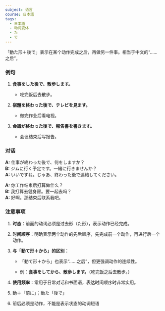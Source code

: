 ```yaml
---
subject: 语言
course: 日本語
tags:
  - 日本語
  - 动词变体
  - た
  - で
---
```

「動た形＋後で」表示在某个动作完成之后，再做另一件事。相当于中文的“……之后”。

### 例句

1. **食事をした後で、散歩します。**
    
    - 吃完饭后去散步。
        
2. **宿題を終わった後で、テレビを見ます。**
    
    - 做完作业后看电视。
        
3. **会議が終わった後で、報告書を書きます。**
    
    - 会议结束后写报告。
        

### 对话

**A:** 仕事が終わった後で、何をしますか？  
**B:** ジムに行く予定です。一緒に行きませんか？  
**A:** いいですね。じゃあ、終わった後で連絡してください。

**A:** 你工作结束后打算做什么？  
**B:** 我打算去健身房。要一起去吗？  
**A:** 好啊。那结束后联系我吧。

### 注意事项

1. **时态**：前面的动词必须是过去形（た形），表示动作已经完成。
    
2. **时间顺序**：明确表示两个动作的先后顺序，先完成前一个动作，再进行后一个动作。
    
3. **与「動て形＋から」的区别**：
    
    - 「動て形＋から」也表示“……之后”，但更强调动作的连续性。
        
    - 例：**食事をしてから、散歩します。**（吃完饭之后去散步。）
        
4. **使用频率**：常用于日常对话和书面语，表达时间顺序时非常实用。
5. 動＋「前に」；動た「後で」
6. 前后必须是动作，不能是表示状态的动词短语